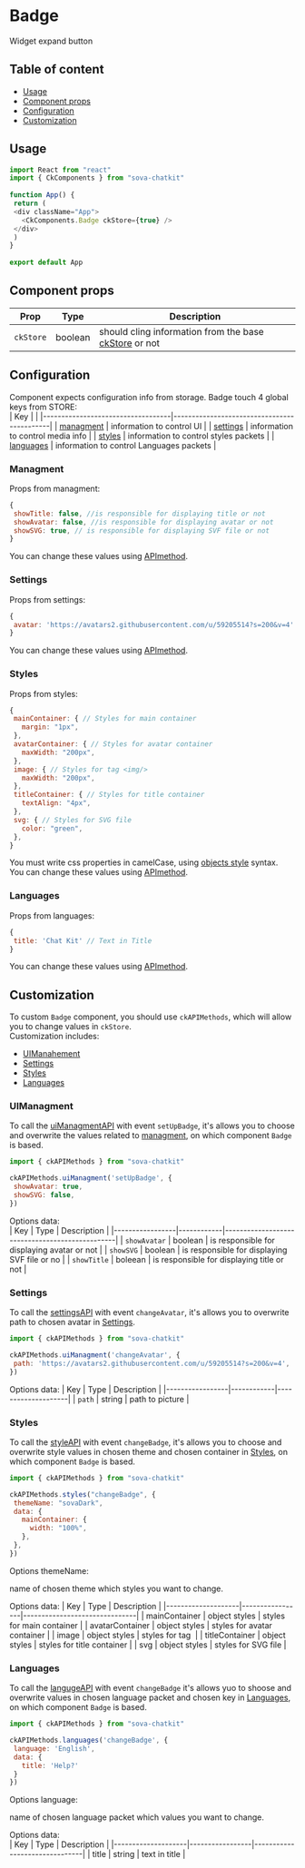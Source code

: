 # Badge
Widget expand button



## Table of content
* [Usage](#usage) 
* [Component props](#component_props)   
* [Configuration](#configuration)   
* [Customization](#customization)   



## Usage <a name="usage"></a>
```javascript
import React from "react"
import { CkComponents } from "sova-chatkit"
 
function App() {
 return (
 <div className="App">
   <CkComponents.Badge ckStore={true} />
 </div>
 )
}
 
export default App
```



## Component props <a name="component_props"></a>
| Prop       | Type    |  Description                                                                                      |
|------------|---------|---------------------------------------------------------------------------------------------------|
| `ckStore`  | boolean | should cling information from the base [ckStore](https://github.com/sovaai/chatKit-lib#3) or not  |



## Configuration <a name="configuration"></a>
Component expects configuration info from storage. Badge touch 4 global keys from STORE:  
| Key                               |                                            |
|-----------------------------------|--------------------------------------------|
| [managment](#conf_managment)      | information to control UI                  |
| [settings](#conf_settings)        | information to control media info          |
| [styles](#conf_styles)            | information to control styles packets      |
| [languages](#conf_languages)      | information to control Languages packets   |



### Managment <a name="conf_managment"></a>
Props from managment:  
```javascript
{
 showTitle: false, //is responsible for displaying title or not
 showAvatar: false, //is responsible for displaying avatar or not
 showSVG: true, // is responsible for displaying SVF file or not
}
```
You can change these values using [APImethod](#custom_managment "description of method").



### Settings <a name="conf_settings"></a>
Props from settings:  
```javascript
{
 avatar: 'https://avatars2.githubusercontent.com/u/59205514?s=200&v=4' //Path to the image which will be shown as avatar 
}
```
You can change these values using [APImethod](#custom_settings "description of method").



### Styles <a name="conf_styles"></a>
Props from styles:  
```javascript
{
 mainContainer: { // Styles for main container
   margin: "1px",
 },
 avatarContainer: { // Styles for avatar container
   maxWidth: "200px",
 },
 image: { // Styles for tag <img/>
   maxWidth: "200px",
 },
 titleContainer: { // Styles for title container
   textAlign: "4px",
 },
 svg: { // Styles for SVG file
   color: "green",
 },
}

```
You must write css properties in camelCase, using [objects style](https://emotion.sh/docs/object-styles "read more about objects style") syntax.  
You can change these values using [APImethod](#custom_styles "description of method").



### Languages <a name="conf_languages"></a>
Props from languages:  
```javascript
{
 title: 'Chat Kit' // Text in Title 
}
```
You can change these values using [APImethod](#custom_languages "description of method").



## Customization <a name="customization"></a>
To custom `Badge` component, you should use `ckAPIMethods`, which will allow you to change values in `ckStore`.  
Customization includes:  
* [UIManahement](#custom_managment)
* [Settings](#custom_settings)
* [Styles](#custom_styles)
* [Languages](#custom_languages)



### UIManagment <a name="custom_managment"></a>
To call the [uiManagmentAPI](https://github.com/sovaai/chatKit-lib/blob/master/docs/apimethods/uiManagmentAPI.md "description of method") with event `setUpBadge`, it's allows you to choose and overwrite the values related to [managment](#conf_managment), on which component `Badge` is based.
```javascript
import { ckAPIMethods } from "sova-chatkit"

ckAPIMethods.uiManagment('setUpBadge', {
 showAvatar: true,
 showSVG: false,
})
```

Options data:   
| Key             |   Type     |  Description                                   |
|-----------------|------------|------------------------------------------------|
| `showAvatar`    | boolean    | is responsible for displaying avatar or not    |
| `showSVG`       | boolean    | is responsible for displaying SVF file or no   |
| `showTitle`     | boleean    | is responsible for displaying title or not     |



### Settings <a name="custom_settings"></a> 
To call the [settingsAPI](https://github.com/sovaai/chatKit-lib/blob/master/docs/apimethods/settingsAPI.md "description of method") with event `changeAvatar`, it's allows you to overwrite path to chosen avatar in [Settings](#conf_settings). 

```javascript
import { ckAPIMethods } from "sova-chatkit"

ckAPIMethods.uiManagment('changeAvatar', {
 path: 'https://avatars2.githubusercontent.com/u/59205514?s=200&v=4',
})
```
Options data: 
| Key             |   Type     |  Description       |
|-----------------|------------|--------------------|
| `path`          | string     | path to picture    |



### Styles <a name="custom_styles"></a>
To call the [styleAPI](https://github.com/sovaai/chatKit-lib/blob/master/docs/apimethods/styleAPI.md "description of method") with event `changeBadge`, it's allows you to choose and overwrite style values in chosen theme and chosen container in [Styles](#conf_styles), on which component `Badge` is based. 
```javascript
import { ckAPIMethods } from "sova-chatkit"

ckAPIMethods.styles("changeBadge", {
 themeName: "sovaDark",
 data: {
   mainContainer: {
     width: "100%",
   },
 },
})
```

Options themeName:  

name of chosen theme which styles you want to change.   

Options data:
| Key                |   Type          |  Description                  |
|--------------------|-----------------|-------------------------------|
| mainContainer      | object styles   | styles for main container     |
| avatarContainer    | object styles   | styles for avatar container   |
| image              | object styles   | styles for tag <img/>         |
| titleContainer     | object styles   | styles for title container    |
| svg                | object styles   | styles for SVG file           |

 

### Languages <a name="custom_languages"></a>
To call the [langugeAPI](https://github.com/sovaai/chatKit-lib/blob/master/docs/apimethods/languageAPI.md "description of method") with event `changeBadge` it's allows yuo to shoose and overwrite values in chosen language packet and chosen key in [Languages](#conf_languages), on which component `Badge` is based. 

```javascript
import { ckAPIMethods } from "sova-chatkit"

ckAPIMethods.languages('changeBadge', {
 language: 'English',
 data: {
   title: 'Help?'
 }
})
```
Options language:    

name of chosen language packet which values you want to change.

Options data:    
| Key                |   Type          |  Description                  |
|--------------------|-----------------|-------------------------------|
| title              | string          | text in title                 |
